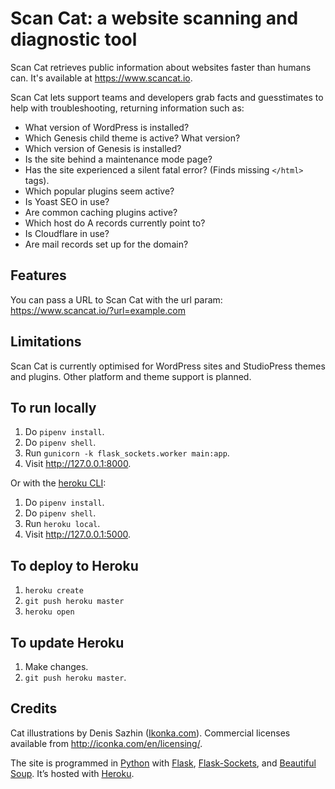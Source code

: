 # Scan Cat: a website scanning and diagnostic tool

Scan Cat retrieves public information about websites faster than humans can. It's available at https://www.scancat.io.

Scan Cat lets support teams and developers grab facts and guesstimates to help with troubleshooting, returning information such as:

- What version of WordPress is installed?
- Which Genesis child theme is active? What version?
- Which version of Genesis is installed?
- Is the site behind a maintenance mode page?
- Has the site experienced a silent fatal error? (Finds missing `</html>` tags).
- Which popular plugins seem active?
- Is Yoast SEO in use?
- Are common caching plugins active?
- Which host do A records currently point to?
- Is Cloudflare in use?
- Are mail records set up for the domain?

## Features
You can pass a URL to Scan Cat with the url param:
https://www.scancat.io/?url=example.com

## Limitations
Scan Cat is currently optimised for WordPress sites and StudioPress themes and plugins. Other platform and theme support is planned.

## To run locally
1. Do `pipenv install`.
2. Do `pipenv shell`.
3. Run `gunicorn -k flask_sockets.worker main:app`.
4. Visit http://127.0.0.1:8000.

Or with the [heroku CLI](https://devcenter.heroku.com/articles/heroku-cli):

1. Do `pipenv install`.
2. Do `pipenv shell`.
3. Run `heroku local`.
4. Visit http://127.0.0.1:5000.


## To deploy to Heroku
1. `heroku create`
2. `git push heroku master`
3. `heroku open`

## To update Heroku
1. Make changes.
2. `git push heroku master`.

## Credits
Cat illustrations by Denis Sazhin ([Ikonka.com](http://iconka.com/en/)).
Commercial licenses available from http://iconka.com/en/licensing/.

The site is programmed in <a href="https://www.python.org/">Python</a> with <a href="http://flask.pocoo.org/">Flask</a>, <a href="https://github.com/kennethreitz/flask-sockets">Flask-Sockets</a>, and <a href="https://www.crummy.com/software/BeautifulSoup/">Beautiful Soup</a>. It’s hosted with <a href="https://www.heroku.com/">Heroku</a>.
